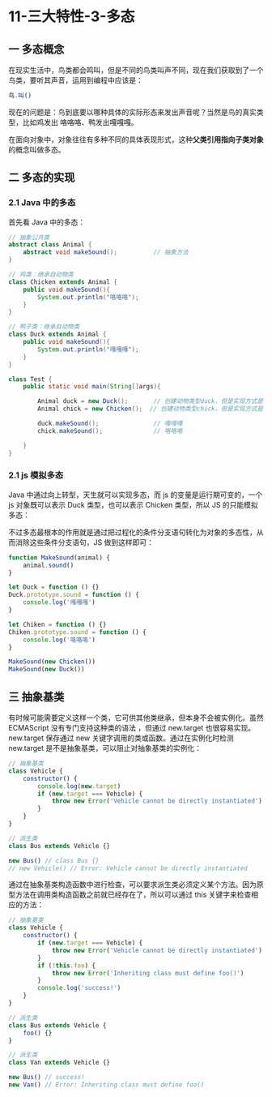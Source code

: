 # 11-三大特性-3-多态

## 一 多态概念

在现实生活中，鸟类都会鸣叫，但是不同的鸟类叫声不同，现在我们获取到了一个鸟类，要听其声音，运用到编程中应该是：

```js
鸟.叫()
```

现在的问题是：鸟到底要以哪种具体的实际形态来发出声音呢？当然是鸟的真实类型，比如鸡发出 咯咯咯、鸭发出嘎嘎嘎。

在面向对象中，对象往往有多种不同的具体表现形式，这种**父类引用指向子类对象**的概念叫做多态。

## 二 多态的实现

### 2.1 Java 中的多态

首先看 Java 中的多态：

```java
// 抽象公共类
abstract class Animal {
    abstract void makeSound();          // 抽象方法
}

// 鸡类：继承自动物类
class Chicken extends Animal {
    public void makeSound(){
        System.out.println("咯咯咯");
    }
}

// 鸭子类：继承自动物类
class Duck extends Animal {
    public void makeSound(){
        System.out.println("嘎嘎嘎");
    }
}

class Test {
    public static void main(String[]args){

        Animal duck = new Duck();       // 创建动物类型duck，但是实现方式是 Duck()
        Animal chick = new Chicken();  // 创建动物类型chick，但是实现方式是 Chicken()

        duck.makeSound();               // 嘎嘎嘎
        chick.makeSound();              // 咯咯咯

    }
}
```

### 2.1 js 模拟多态

Java 中通过向上转型，天生就可以实现多态，而 js 的变量是运行期可变的，一个 js 对象既可以表示 Duck 类型，也可以表示 Chicken 类型，所以 JS 的只能模拟多态：

不过多态最根本的作用就是通过把过程化的条件分支语句转化为对象的多态性，从而消除这些条件分支语句，JS 做到这样即可：

```js
function MakeSound(animal) {
    animal.sound()
}

let Duck = function () {}
Duck.prototype.sound = function () {
    console.log('嘎嘎嘎')
}

let Chiken = function () {}
Chiken.prototype.sound = function () {
    console.log('咯咯咯')
}

MakeSound(new Chicken())
MakeSound(new Duck())
```

## 三 抽象基类

有时候可能需要定义这样一个类，它可供其他类继承，但本身不会被实例化。虽然 ECMAScript 没有专门支持这种类的语法 ，但通过 new.target 也很容易实现。 new.target 保存通过 new 关键字调用的类或函数。通过在实例化时检测 new.target 是不是抽象基类，可以阻止对抽象基类的实例化：

```js
// 抽象基类
class Vehicle {
    constructor() {
        console.log(new.target)
        if (new.target === Vehicle) {
            throw new Error('Vehicle cannot be directly instantiated')
        }
    }
}

// 派生类
class Bus extends Vehicle {}

new Bus() // class Bus {}
// new Vehicle() // Error: Vehicle cannot be directly instantiated
```

通过在抽象基类构造函数中进行检查，可以要求派生类必须定义某个方法。因为原型方法在调用类构造函数之前就已经存在了，所以可以通过 this 关键字来检查相应的方法：

```js
// 抽象基类
class Vehicle {
    constructor() {
        if (new.target === Vehicle) {
            throw new Error('Vehicle cannot be directly instantiated')
        }
        if (!this.foo) {
            throw new Error('Inheriting class must define foo()')
        }
        console.log('success!')
    }
}

// 派生类
class Bus extends Vehicle {
    foo() {}
}

// 派生类
class Van extends Vehicle {}

new Bus() // success!
new Van() // Error: Inheriting class must define foo()
```
